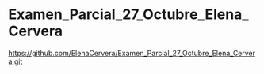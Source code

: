 # Examen_Parcial_27_Octubre_Elena_Cervera
https://github.com/ElenaCervera/Examen_Parcial_27_Octubre_Elena_Cervera.git
